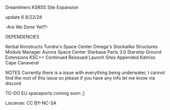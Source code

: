 Dreamliners KSRSS Site Expansion

update 6 8/22/24

-Are We Done Yet?!-

DEPENDENCIES

Kerbal Konstructs
Tundra's Space Center 
Omega's Stockalike Structures
Module Manager
Aurora Space Center
Starbase Parts 3.0
Starship Ground Extensions
KSC++ Continued Reissued
Launch Sites Appended
Katniss Cape Canaveral

NOTES
Currently there is a issue with everything being underwater, I cannot find the root of this issue so please if you have any info let me know via discord

TO-DO
EU spaceports coming soon
;]



Liscense: CC BY-NC-SA
